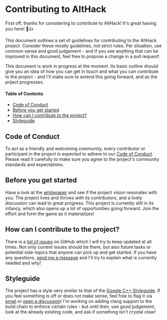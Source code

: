 # Contributing to AltHack

First off, thanks for considering to contribute to AltHack! It's great having you here! :tada::+1:

This document outlines a set of guidelines for contributing to the AltHack project. Consider these mostly guidelines, not strict rules. Per situation, use common sense and good judgement - and if you see anything that can be improved in this document, feel free to propose a change in a pull request!

This document is work in progress at the moment. Its basic outline should give you an idea of how you can get in touch and what you can contribute to the project - and I'll make sure to extend this going forward, and as the priject progresses.


#### Table of Contents

 * [Code of Conduct](#code-of-conduct)
 * [Before you get started](#before-you-get-started)
 * [How can I contribute to the project?](#how-can-i-contribute-to-the-project)
 * [Styleguide](#styleguide)


## Code of Conduct

To act as a friendly and welcoming community, every contributor or participant in the project is expected to adhere to our [Code of Conduct](https://github.com/althack-project/althack/blob/main/CODE_OF_CONDUCT.md). Please read it carefully to make sure you agree to the project's community standards and expectations.


## Before you get started

Have a look at the [whitepaper](https://althack-game.com/althack-whitepaper/) and see if the project vision resonates with you. The project lives and thrives with its contributors, and a lively discussion can lead to great progress. This project is currently still in its infancy, which also opens up a lot of opportunities going forward. Join the effort and form the game as it materializes!


## How can I contribute to the project?

There is a [list of issues](https://github.com/althack-project/althack/issues) on GitHub which I will try to keep updated at all times. Not only current issues should be there, but also future tasks or potential side-topics that anyone can pick up and get started. If you have any questions, [send me a message](mailto:contact@althack-game.com) and I'll try to explain what is currently needed and why!


## Styleguide

The project has a style very similar to that of the [Google C++ Styleguide](https://google.github.io/styleguide/cppguide.html). If you feel something is off or does not make sense, feel free to flag it via [email](mailto:contact@althack-game.com) or [open a discussion](https://github.com/althack-project/althack/discussions)! I'm working on adding clang support to the build chain to enforce certain rules - but until then, use good judgement, look at the already existing code, and ask if something isn't crystal clear!
